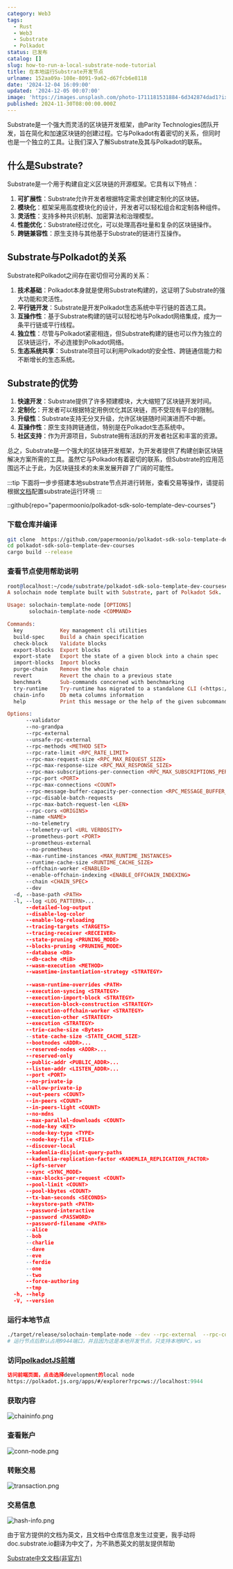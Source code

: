 ```yaml
---
category: Web3
tags:
  - Rust
  - Web3
  - Substrate
  - Polkadot
status: 已发布
catalog: []
slug: how-to-run-a-local-substrate-node-tutorial
title: 在本地运行Substrate开发节点
urlname: 152aa09a-108e-8091-9a62-d67fcb6e8118
date: '2024-12-04 16:09:00'
updated: '2024-12-05 00:07:00'
image: 'https://images.unsplash.com/photo-1711181531884-6d342874dad1?ixlib=rb-4.0.3&q=85&fm=jpg&crop=entropy&cs=srgb'
published: 2024-11-30T08:00:00.000Z
---
```


Substrate是一个强大而灵活的区块链开发框架，由Parity Technologies团队开发，旨在简化和加速区块链的创建过程。它与Polkadot有着密切的关系，但同时也是一个独立的工具。让我们深入了解Substrate及其与Polkadot的联系。


## 什么是Substrate?


Substrate是一个用于构建自定义区块链的开源框架。它具有以下特点：

1. **可扩展性**：Substrate允许开发者根据特定需求创建定制化的区块链。
2. **模块化**：框架采用高度模块化的设计，开发者可以轻松组合和定制各种组件。
3. **灵活性**：支持多种共识机制、加密算法和治理模型。
4. **性能优化**：Substrate经过优化，可以处理高吞吐量和复杂的区块链操作。
5. **跨链兼容性**：原生支持与其他基于Substrate的链进行互操作。

## Substrate与Polkadot的关系


Substrate和Polkadot之间存在密切但可分离的关系：

1. **技术基础**：Polkadot本身就是使用Substrate构建的，这证明了Substrate的强大功能和灵活性。
2. **平行链开发**：Substrate是开发Polkadot生态系统中平行链的首选工具。
3. **互操作性**：基于Substrate构建的链可以轻松地与Polkadot网络集成，成为一条平行链或平行线程。
4. **独立性**：尽管与Polkadot紧密相连，但Substrate构建的链也可以作为独立的区块链运行，不必连接到Polkadot网络。
5. **生态系统共享**：Substrate项目可以利用Polkadot的安全性、跨链通信能力和不断增长的生态系统。

## Substrate的优势

1. **快速开发**：Substrate提供了许多预建模块，大大缩短了区块链开发时间。
2. **定制化**：开发者可以根据特定用例优化其区块链，而不受现有平台的限制。
3. **升级性**：Substrate支持无分叉升级，允许区块链随时间演进而不中断。
4. **互操作性**：原生支持跨链通信，特别是在Polkadot生态系统中。
5. **社区支持**：作为开源项目，Substrate拥有活跃的开发者社区和丰富的资源。

总之，Substrate是一个强大的区块链开发框架，为开发者提供了构建创新区块链解决方案所需的工具。虽然它与Polkadot有着密切的联系，但Substrate的应用范围远不止于此，为区块链技术的未来发展开辟了广阔的可能性。


:::tip
下面将一步步搭建本地substrate节点并进行转账，查看交易等操作，请提前根据[文档](https://substrate-docs.pages.dev/en/install/macos/?mode=light)配置substrate运行环境
:::


::github{repo="papermoonio/polkadot-sdk-solo-template-dev-courses"}


### 下载仓库并编译


```bash
git clone  https://github.com/papermoonio/polkadot-sdk-solo-template-dev-courses 
cd polkadot-sdk-solo-template-dev-courses
cargo build --release
```


### 查看节点使用帮助说明


```prolog
root@localhost:~/code/substrate/polkadot-sdk-solo-template-dev-courses# ./target/release/solochain-template-node -h
A solochain node template built with Substrate, part of Polkadot Sdk.

Usage: solochain-template-node [OPTIONS]
       solochain-template-node <COMMAND>

Commands:
  key            Key management cli utilities
  build-spec     Build a chain specification
  check-block    Validate blocks
  export-blocks  Export blocks
  export-state   Export the state of a given block into a chain spec
  import-blocks  Import blocks
  purge-chain    Remove the whole chain
  revert         Revert the chain to a previous state
  benchmark      Sub-commands concerned with benchmarking
  try-runtime    Try-runtime has migrated to a standalone CLI (<https://github.com/paritytech/try-runtime-cli>). The subcommand exists as a stub and deprecation notice. It will be removed entirely some time after January 2024
  chain-info     Db meta columns information
  help           Print this message or the help of the given subcommand(s)

Options:
      --validator                                                                                Enable validator mode
      --no-grandpa                                                                               Disable GRANDPA
      --rpc-external                                                                             Listen to all RPC interfaces (default: local)
      --unsafe-rpc-external                                                                      Listen to all RPC interfaces
      --rpc-methods <METHOD SET>                                                                 RPC methods to expose. [default: auto] [possible values: auto, safe, unsafe]
      --rpc-rate-limit <RPC_RATE_LIMIT>                                                          RPC rate limiting (calls/minute) for each connection
      --rpc-max-request-size <RPC_MAX_REQUEST_SIZE>                                              Set the maximum RPC request payload size for both HTTP and WS in megabytes [default: 15]
      --rpc-max-response-size <RPC_MAX_RESPONSE_SIZE>                                            Set the maximum RPC response payload size for both HTTP and WS in megabytes [default: 15]
      --rpc-max-subscriptions-per-connection <RPC_MAX_SUBSCRIPTIONS_PER_CONNECTION>              Set the maximum concurrent subscriptions per connection [default: 1024]
      --rpc-port <PORT>                                                                          Specify JSON-RPC server TCP port
      --rpc-max-connections <COUNT>                                                              Maximum number of RPC server connections [default: 100]
      --rpc-message-buffer-capacity-per-connection <RPC_MESSAGE_BUFFER_CAPACITY_PER_CONNECTION>  The number of messages the RPC server is allowed to keep in memory [default: 64]
      --rpc-disable-batch-requests                                                               Disable RPC batch requests
      --rpc-max-batch-request-len <LEN>                                                          Limit the max length per RPC batch request
      --rpc-cors <ORIGINS>                                                                       Specify browser *origins* allowed to access the HTTP & WS RPC servers
      --name <NAME>                                                                              The human-readable name for this node
      --no-telemetry                                                                             Disable connecting to the Substrate telemetry server
      --telemetry-url <URL VERBOSITY>                                                            The URL of the telemetry server to connect to
      --prometheus-port <PORT>                                                                   Specify Prometheus exporter TCP Port
      --prometheus-external                                                                      Expose Prometheus exporter on all interfaces
      --no-prometheus                                                                            Do not expose a Prometheus exporter endpoint
      --max-runtime-instances <MAX_RUNTIME_INSTANCES>                                            The size of the instances cache for each runtime [max: 32] [default: 8]
      --runtime-cache-size <RUNTIME_CACHE_SIZE>                                                  Maximum number of different runtimes that can be cached [default: 2]
      --offchain-worker <ENABLED>                                                                Execute offchain workers on every block [default: when-authority] [possible values: always, never, when-authority]
      --enable-offchain-indexing <ENABLE_OFFCHAIN_INDEXING>                                      Enable offchain indexing API [default: false] [possible values: true, false]
      --chain <CHAIN_SPEC>                                                                       Specify the chain specification
      --dev                                                                                      Specify the development chain
  -d, --base-path <PATH>                                                                         Specify custom base path
  -l, --log <LOG_PATTERN>...                                                                     Sets a custom logging filter (syntax: `<target>=<level>`)
      --detailed-log-output                                                                      Enable detailed log output
      --disable-log-color                                                                        Disable log color output
      --enable-log-reloading                                                                     Enable feature to dynamically update and reload the log filter
      --tracing-targets <TARGETS>                                                                Sets a custom profiling filter
      --tracing-receiver <RECEIVER>                                                              Receiver to process tracing messages [default: log] [possible values: log]
      --state-pruning <PRUNING_MODE>                                                             Specify the state pruning mode
      --blocks-pruning <PRUNING_MODE>                                                            Specify the blocks pruning mode [default: archive-canonical]
      --database <DB>                                                                            Select database backend to use [possible values: rocksdb, paritydb, auto, paritydb-experimental]
      --db-cache <MiB>                                                                           Limit the memory the database cache can use
      --wasm-execution <METHOD>                                                                  Method for executing Wasm runtime code [default: compiled] [possible values: interpreted-i-know-what-i-do, compiled]
      --wasmtime-instantiation-strategy <STRATEGY>                                               The WASM instantiation method to use [default: pooling-copy-on-write] [possible values: pooling-copy-on-write, recreate-instance-copy-on-write, pooling,
                                                                                                 recreate-instance]
      --wasm-runtime-overrides <PATH>                                                            Specify the path where local WASM runtimes are stored
      --execution-syncing <STRATEGY>                                                             Runtime execution strategy for importing blocks during initial sync [possible values: native, wasm, both, native-else-wasm]
      --execution-import-block <STRATEGY>                                                        Runtime execution strategy for general block import (including locally authored blocks) [possible values: native, wasm, both, native-else-wasm]
      --execution-block-construction <STRATEGY>                                                  Runtime execution strategy for constructing blocks [possible values: native, wasm, both, native-else-wasm]
      --execution-offchain-worker <STRATEGY>                                                     Runtime execution strategy for offchain workers [possible values: native, wasm, both, native-else-wasm]
      --execution-other <STRATEGY>                                                               Runtime execution strategy when not syncing, importing or constructing blocks [possible values: native, wasm, both, native-else-wasm]
      --execution <STRATEGY>                                                                     The execution strategy that should be used by all execution contexts [possible values: native, wasm, both, native-else-wasm]
      --trie-cache-size <Bytes>                                                                  Specify the state cache size [default: 67108864]
      --state-cache-size <STATE_CACHE_SIZE>                                                      DEPRECATED: switch to `--trie-cache-size`
      --bootnodes <ADDR>...                                                                      Specify a list of bootnodes
      --reserved-nodes <ADDR>...                                                                 Specify a list of reserved node addresses
      --reserved-only                                                                            Whether to only synchronize the chain with reserved nodes
      --public-addr <PUBLIC_ADDR>...                                                             Public address that other nodes will use to connect to this node
      --listen-addr <LISTEN_ADDR>...                                                             Listen on this multiaddress
      --port <PORT>                                                                              Specify p2p protocol TCP port
      --no-private-ip                                                                            Always forbid connecting to private IPv4/IPv6 addresses
      --allow-private-ip                                                                         Always accept connecting to private IPv4/IPv6 addresses
      --out-peers <COUNT>                                                                        Number of outgoing connections we're trying to maintain [default: 8]
      --in-peers <COUNT>                                                                         Maximum number of inbound full nodes peers [default: 32]
      --in-peers-light <COUNT>                                                                   Maximum number of inbound light nodes peers [default: 100]
      --no-mdns                                                                                  Disable mDNS discovery (default: true)
      --max-parallel-downloads <COUNT>                                                           Maximum number of peers from which to ask for the same blocks in parallel [default: 5]
      --node-key <KEY>                                                                           Secret key to use for p2p networking
      --node-key-type <TYPE>                                                                     Crypto primitive to use for p2p networking [default: ed25519] [possible values: ed25519]
      --node-key-file <FILE>                                                                     File from which to read the node's secret key to use for p2p networking
      --discover-local                                                                           Enable peer discovery on local networks
      --kademlia-disjoint-query-paths                                                            Require iterative Kademlia DHT queries to use disjoint paths
      --kademlia-replication-factor <KADEMLIA_REPLICATION_FACTOR>                                Kademlia replication factor [default: 20]
      --ipfs-server                                                                              Join the IPFS network and serve transactions over bitswap protocol
      --sync <SYNC_MODE>                                                                         Blockchain syncing mode. [default: full] [possible values: full, fast, fast-unsafe, warp]
      --max-blocks-per-request <COUNT>                                                           Maximum number of blocks per request [default: 64]
      --pool-limit <COUNT>                                                                       Maximum number of transactions in the transaction pool [default: 8192]
      --pool-kbytes <COUNT>                                                                      Maximum number of kilobytes of all transactions stored in the pool [default: 20480]
      --tx-ban-seconds <SECONDS>                                                                 How long a transaction is banned for
      --keystore-path <PATH>                                                                     Specify custom keystore path
      --password-interactive                                                                     Use interactive shell for entering the password used by the keystore
      --password <PASSWORD>                                                                      Password used by the keystore
      --password-filename <PATH>                                                                 File that contains the password used by the keystore
      --alice                                                                                    Shortcut for `--name Alice --validator`
      --bob                                                                                      Shortcut for `--name Bob --validator`
      --charlie                                                                                  Shortcut for `--name Charlie --validator`
      --dave                                                                                     Shortcut for `--name Dave --validator`
      --eve                                                                                      Shortcut for `--name Eve --validator`
      --ferdie                                                                                   Shortcut for `--name Ferdie --validator`
      --one                                                                                      Shortcut for `--name One --validator`
      --two                                                                                      Shortcut for `--name Two --validator`
      --force-authoring                                                                          Enable authoring even when offline
      --tmp                                                                                      Run a temporary node
  -h, --help                                                                                     Print help (see more with '--help')
  -V, --version                                                                                  Print version
```


### 运行本地节点


```bash
./target/release/solochain-template-node --dev --rpc-external  --rpc-cors all
# 运行节点后默认占用9944端口，并且因为这是本地开发节点，只支持本地RPC，ws
```


### 访问[polkadotJS前端](https://polkadot.js.org/apps/#/explorer?rpc=ws://localhost:9944)


```prolog
访问前端页面，点击选择development的local node
https://polkadot.js.org/apps/#/explorer?rpc=ws://localhost:9944
```


### 获取内容


![chaininfo.png](https://prod-files-secure.s3.us-west-2.amazonaws.com/5d24fe63-e567-4804-86f9-9fdc62e13082/89be5adf-5619-4306-be75-45b425e3c446/chaininfo.png?X-Amz-Algorithm=AWS4-HMAC-SHA256&X-Amz-Content-Sha256=UNSIGNED-PAYLOAD&X-Amz-Credential=ASIAZI2LB4665W762GML%2F20250228%2Fus-west-2%2Fs3%2Faws4_request&X-Amz-Date=20250228T213220Z&X-Amz-Expires=3600&X-Amz-Security-Token=IQoJb3JpZ2luX2VjEFsaCXVzLXdlc3QtMiJHMEUCICYj0s%2B6VnbwSmxzgF80zIRMh7uqFrNvJSb6DemU9CLjAiEA1SNQ3%2B1Pyr6fuT5NV%2FNlGdl0HeL6L3tKo9kNuxoeSOMqiAQIlP%2F%2F%2F%2F%2F%2F%2F%2F%2F%2FARAAGgw2Mzc0MjMxODM4MDUiDCpxT24sBk4u%2B0d%2BvCrcAxcYq0oP6iBxZfBgDevhsCK7AMj561hCJRK7F1kMx1jDOZSaLBA%2FXFiRjy1E80FTCdYIAbDRx3FALR2XDoN9o7acuyLgFzIeDrLIcZUW%2B7ePtFEcxFMBMLBRMS7NRsHoCh6P%2Fad0Xj3vLkgkssRqRFGsrMOl%2F8emA8fxTMPa89jH4TRoaD5bXemRKZOtXSgB6MaxtbWJvjfNGitXdy23um80sJMjTgCQZ2XGU8H2xNahhzSuy1O8FEe3zOG9j0fakRDLcQOOOYyO3McUhvzipNCM8YhdWLzbMxlCVFfDXpXp0VQjPxs66MGj5X3bDqi4p2bjOwdtqgc7BDEPyW7Brk9o%2FfEalbtIABG0wgv3tokPWN%2BqCYFWvLlc7fk6o83%2Fp6wFvjuYJgla8Iz5OuAh9VDlce%2Fc3PBM7jUuKDZ%2Fx31GHWsNElHmZLwizkgTCr%2B4zrct%2F%2B1qj%2FNJRXrvTfLwvVOg%2FZ%2BUOzTjWo3TXC6VWNqv4pGP0NWIycL2ARwkSKvjVjMCLTy2RhjLeUrKEIlbaEJuJvL6Uzl3Ytzvj5c642Je890t41%2B11Ll3g0Rfm4Sl7Rd8y2FlXEZ1bofOvqhcmzmfP6FQg6gn3TB8EmyMEgNneEGk%2FBwU7Kpl2PPQMNyKiL4GOqUB57JSQ8PYPGuyx%2FKiZAX83parNYUVnBBx6l5%2BLeXbItBP6KxdQTL6ODRX9RhQtgNWWTBvLkzpHDpFKdCKFTSeKDItmX4gl9rdJjkMUiZh5Ss6JJgzbTyub8s3XOcsx%2FATr%2BNCE1oqmbiv5wb6h0SKDiYOrHmJ6KZT7uLjcXIBY9ONkEa12gPTD%2FfashzGxbYZhDWGoZCyWSKXbFSEXI4X312we8q0&X-Amz-Signature=c289e86c134fad025ccb53f8f4b40ae09e356a4624d06520b52c69284ef85880&X-Amz-SignedHeaders=host&x-id=GetObject)


### 查看账户


![conn-node.png](https://prod-files-secure.s3.us-west-2.amazonaws.com/5d24fe63-e567-4804-86f9-9fdc62e13082/05964f92-c6d8-42d1-b4a1-b3a852295683/conn-node.png?X-Amz-Algorithm=AWS4-HMAC-SHA256&X-Amz-Content-Sha256=UNSIGNED-PAYLOAD&X-Amz-Credential=ASIAZI2LB4665W762GML%2F20250228%2Fus-west-2%2Fs3%2Faws4_request&X-Amz-Date=20250228T213220Z&X-Amz-Expires=3600&X-Amz-Security-Token=IQoJb3JpZ2luX2VjEFsaCXVzLXdlc3QtMiJHMEUCICYj0s%2B6VnbwSmxzgF80zIRMh7uqFrNvJSb6DemU9CLjAiEA1SNQ3%2B1Pyr6fuT5NV%2FNlGdl0HeL6L3tKo9kNuxoeSOMqiAQIlP%2F%2F%2F%2F%2F%2F%2F%2F%2F%2FARAAGgw2Mzc0MjMxODM4MDUiDCpxT24sBk4u%2B0d%2BvCrcAxcYq0oP6iBxZfBgDevhsCK7AMj561hCJRK7F1kMx1jDOZSaLBA%2FXFiRjy1E80FTCdYIAbDRx3FALR2XDoN9o7acuyLgFzIeDrLIcZUW%2B7ePtFEcxFMBMLBRMS7NRsHoCh6P%2Fad0Xj3vLkgkssRqRFGsrMOl%2F8emA8fxTMPa89jH4TRoaD5bXemRKZOtXSgB6MaxtbWJvjfNGitXdy23um80sJMjTgCQZ2XGU8H2xNahhzSuy1O8FEe3zOG9j0fakRDLcQOOOYyO3McUhvzipNCM8YhdWLzbMxlCVFfDXpXp0VQjPxs66MGj5X3bDqi4p2bjOwdtqgc7BDEPyW7Brk9o%2FfEalbtIABG0wgv3tokPWN%2BqCYFWvLlc7fk6o83%2Fp6wFvjuYJgla8Iz5OuAh9VDlce%2Fc3PBM7jUuKDZ%2Fx31GHWsNElHmZLwizkgTCr%2B4zrct%2F%2B1qj%2FNJRXrvTfLwvVOg%2FZ%2BUOzTjWo3TXC6VWNqv4pGP0NWIycL2ARwkSKvjVjMCLTy2RhjLeUrKEIlbaEJuJvL6Uzl3Ytzvj5c642Je890t41%2B11Ll3g0Rfm4Sl7Rd8y2FlXEZ1bofOvqhcmzmfP6FQg6gn3TB8EmyMEgNneEGk%2FBwU7Kpl2PPQMNyKiL4GOqUB57JSQ8PYPGuyx%2FKiZAX83parNYUVnBBx6l5%2BLeXbItBP6KxdQTL6ODRX9RhQtgNWWTBvLkzpHDpFKdCKFTSeKDItmX4gl9rdJjkMUiZh5Ss6JJgzbTyub8s3XOcsx%2FATr%2BNCE1oqmbiv5wb6h0SKDiYOrHmJ6KZT7uLjcXIBY9ONkEa12gPTD%2FfashzGxbYZhDWGoZCyWSKXbFSEXI4X312we8q0&X-Amz-Signature=d1b475833e811137317b41950287dfc1121248e18ee90a0461452258ccc9528b&X-Amz-SignedHeaders=host&x-id=GetObject)


### 转账交易


![transaction.png](https://prod-files-secure.s3.us-west-2.amazonaws.com/5d24fe63-e567-4804-86f9-9fdc62e13082/65593d3b-9b56-4fbe-a383-1447c903127f/transaction.png?X-Amz-Algorithm=AWS4-HMAC-SHA256&X-Amz-Content-Sha256=UNSIGNED-PAYLOAD&X-Amz-Credential=ASIAZI2LB4665W762GML%2F20250228%2Fus-west-2%2Fs3%2Faws4_request&X-Amz-Date=20250228T213220Z&X-Amz-Expires=3600&X-Amz-Security-Token=IQoJb3JpZ2luX2VjEFsaCXVzLXdlc3QtMiJHMEUCICYj0s%2B6VnbwSmxzgF80zIRMh7uqFrNvJSb6DemU9CLjAiEA1SNQ3%2B1Pyr6fuT5NV%2FNlGdl0HeL6L3tKo9kNuxoeSOMqiAQIlP%2F%2F%2F%2F%2F%2F%2F%2F%2F%2FARAAGgw2Mzc0MjMxODM4MDUiDCpxT24sBk4u%2B0d%2BvCrcAxcYq0oP6iBxZfBgDevhsCK7AMj561hCJRK7F1kMx1jDOZSaLBA%2FXFiRjy1E80FTCdYIAbDRx3FALR2XDoN9o7acuyLgFzIeDrLIcZUW%2B7ePtFEcxFMBMLBRMS7NRsHoCh6P%2Fad0Xj3vLkgkssRqRFGsrMOl%2F8emA8fxTMPa89jH4TRoaD5bXemRKZOtXSgB6MaxtbWJvjfNGitXdy23um80sJMjTgCQZ2XGU8H2xNahhzSuy1O8FEe3zOG9j0fakRDLcQOOOYyO3McUhvzipNCM8YhdWLzbMxlCVFfDXpXp0VQjPxs66MGj5X3bDqi4p2bjOwdtqgc7BDEPyW7Brk9o%2FfEalbtIABG0wgv3tokPWN%2BqCYFWvLlc7fk6o83%2Fp6wFvjuYJgla8Iz5OuAh9VDlce%2Fc3PBM7jUuKDZ%2Fx31GHWsNElHmZLwizkgTCr%2B4zrct%2F%2B1qj%2FNJRXrvTfLwvVOg%2FZ%2BUOzTjWo3TXC6VWNqv4pGP0NWIycL2ARwkSKvjVjMCLTy2RhjLeUrKEIlbaEJuJvL6Uzl3Ytzvj5c642Je890t41%2B11Ll3g0Rfm4Sl7Rd8y2FlXEZ1bofOvqhcmzmfP6FQg6gn3TB8EmyMEgNneEGk%2FBwU7Kpl2PPQMNyKiL4GOqUB57JSQ8PYPGuyx%2FKiZAX83parNYUVnBBx6l5%2BLeXbItBP6KxdQTL6ODRX9RhQtgNWWTBvLkzpHDpFKdCKFTSeKDItmX4gl9rdJjkMUiZh5Ss6JJgzbTyub8s3XOcsx%2FATr%2BNCE1oqmbiv5wb6h0SKDiYOrHmJ6KZT7uLjcXIBY9ONkEa12gPTD%2FfashzGxbYZhDWGoZCyWSKXbFSEXI4X312we8q0&X-Amz-Signature=4c935fae7d0bc543ee122cf07a6ffdfc2693306648e4c912ee995a78cbb332ad&X-Amz-SignedHeaders=host&x-id=GetObject)


### 交易信息


![hash-info.png](https://prod-files-secure.s3.us-west-2.amazonaws.com/5d24fe63-e567-4804-86f9-9fdc62e13082/7b9b0ba8-edf2-4998-9e9d-9cde7a64aa23/hash-info.png?X-Amz-Algorithm=AWS4-HMAC-SHA256&X-Amz-Content-Sha256=UNSIGNED-PAYLOAD&X-Amz-Credential=ASIAZI2LB4665W762GML%2F20250228%2Fus-west-2%2Fs3%2Faws4_request&X-Amz-Date=20250228T213220Z&X-Amz-Expires=3600&X-Amz-Security-Token=IQoJb3JpZ2luX2VjEFsaCXVzLXdlc3QtMiJHMEUCICYj0s%2B6VnbwSmxzgF80zIRMh7uqFrNvJSb6DemU9CLjAiEA1SNQ3%2B1Pyr6fuT5NV%2FNlGdl0HeL6L3tKo9kNuxoeSOMqiAQIlP%2F%2F%2F%2F%2F%2F%2F%2F%2F%2FARAAGgw2Mzc0MjMxODM4MDUiDCpxT24sBk4u%2B0d%2BvCrcAxcYq0oP6iBxZfBgDevhsCK7AMj561hCJRK7F1kMx1jDOZSaLBA%2FXFiRjy1E80FTCdYIAbDRx3FALR2XDoN9o7acuyLgFzIeDrLIcZUW%2B7ePtFEcxFMBMLBRMS7NRsHoCh6P%2Fad0Xj3vLkgkssRqRFGsrMOl%2F8emA8fxTMPa89jH4TRoaD5bXemRKZOtXSgB6MaxtbWJvjfNGitXdy23um80sJMjTgCQZ2XGU8H2xNahhzSuy1O8FEe3zOG9j0fakRDLcQOOOYyO3McUhvzipNCM8YhdWLzbMxlCVFfDXpXp0VQjPxs66MGj5X3bDqi4p2bjOwdtqgc7BDEPyW7Brk9o%2FfEalbtIABG0wgv3tokPWN%2BqCYFWvLlc7fk6o83%2Fp6wFvjuYJgla8Iz5OuAh9VDlce%2Fc3PBM7jUuKDZ%2Fx31GHWsNElHmZLwizkgTCr%2B4zrct%2F%2B1qj%2FNJRXrvTfLwvVOg%2FZ%2BUOzTjWo3TXC6VWNqv4pGP0NWIycL2ARwkSKvjVjMCLTy2RhjLeUrKEIlbaEJuJvL6Uzl3Ytzvj5c642Je890t41%2B11Ll3g0Rfm4Sl7Rd8y2FlXEZ1bofOvqhcmzmfP6FQg6gn3TB8EmyMEgNneEGk%2FBwU7Kpl2PPQMNyKiL4GOqUB57JSQ8PYPGuyx%2FKiZAX83parNYUVnBBx6l5%2BLeXbItBP6KxdQTL6ODRX9RhQtgNWWTBvLkzpHDpFKdCKFTSeKDItmX4gl9rdJjkMUiZh5Ss6JJgzbTyub8s3XOcsx%2FATr%2BNCE1oqmbiv5wb6h0SKDiYOrHmJ6KZT7uLjcXIBY9ONkEa12gPTD%2FfashzGxbYZhDWGoZCyWSKXbFSEXI4X312we8q0&X-Amz-Signature=1a0a606ba08b4b34a5ff633bbb00459d8e0b7374430a684539d90fddf133dd34&X-Amz-SignedHeaders=host&x-id=GetObject)


由于官方提供的文档为英文，且文档中仓库信息发生过变更，我手动将doc.substrate.io翻译为中文了，为不熟悉英文的朋友提供帮助


[ Substrate中文文档(非官方)](https://substrate-docs.pages.dev/en/tutorials/build-a-blockchain/?mode=light)

